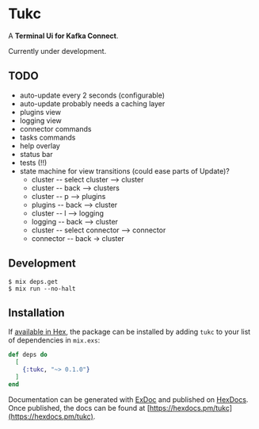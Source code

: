 # Tukc

A **Terminal Ui for Kafka Connect**.

Currently under development.

## TODO

* auto-update every 2 seconds (configurable)
* auto-update probably needs a caching layer
* plugins view
* logging view
* connector commands
* tasks commands
* help overlay
* status bar
* tests (!!)
* state machine for view transitions (could ease parts of Update)?
  * cluster -- select cluster --> cluster
  * cluster -- back --> clusters
  * cluster -- p --> plugins
  * plugins -- back --> cluster
  * cluster -- l --> logging
  * logging -- back --> cluster
  * cluster -- select connector --> connector
  * connector -- back -> cluster

## Development

```
$ mix deps.get
$ mix run --no-halt
```

## Installation

If [available in Hex](https://hex.pm/docs/publish), the package can be installed
by adding `tukc` to your list of dependencies in `mix.exs`:

```elixir
def deps do
  [
    {:tukc, "~> 0.1.0"}
  ]
end
```

Documentation can be generated with [ExDoc](https://github.com/elixir-lang/ex_doc)
and published on [HexDocs](https://hexdocs.pm). Once published, the docs can
be found at [https://hexdocs.pm/tukc](https://hexdocs.pm/tukc).
